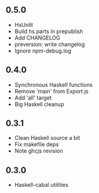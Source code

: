## 0.5.0
* HsUnlit
* Build hs parts in prepublish
* Add CHANGELOG
* preversion: write changelog
* Ignore npm-debug.log

## 0.4.0
* Synchronous Haskell functions
* Remove 'main' from Export.js
* Add 'all' target
* Big Haskell cleanup

## 0.3.1
* Clean Haskell source a bit
* Fix makefile deps
* Note ghcjs revision

## 0.3.0
* Haskell-cabal utilities
